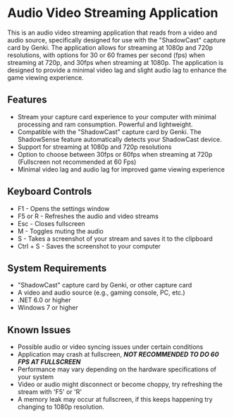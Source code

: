 # Audio Video Streaming Application

This is an audio video streaming application that reads from a video and audio source, specifically designed for use with the "ShadowCast" capture card by Genki. The application allows for streaming at 1080p and 720p resolutions, with options for 30 or 60 frames per second (fps) when streaming at 720p, and 30fps when streaming at 1080p. The application is designed to provide a minimal video lag and slight audio lag to enhance the game viewing experience.

## Features

- Stream your capture card experience to your computer with minimal processing and ram consumption. Powerful and lightweight. 
- Compatible with the "ShadowCast" capture card by Genki. The ShadowSense feature automatically detects your ShadowCast device.
- Support for streaming at 1080p and 720p resolutions
- Option to choose between 30fps or 60fps when streaming at 720p (Fullscreen not recommended at 60 Fps)
- Minimal video lag and audio lag for improved game viewing experience

## Keyboard Controls

- F1 - Opens the settings window
- F5 or R - Refreshes the audio and video streams
- Esc - Closes fullscreen
- M - Toggles muting the audio
- S - Takes a screenshot of your stream and saves it to the clipboard
- Ctrl + S - Saves the screenshot to your computer

## System Requirements

- "ShadowCast" capture card by Genki, or other capture card
- A video and audio source (e.g., gaming console, PC, etc.)
- .NET 6.0 or higher
- Windows 7 or higher

## Known Issues

- Possible audio or video syncing issues under certain conditions
- Application may crash at fullscreen, ***NOT RECOMMENDED TO DO 60 FPS AT FULLSCREEN***
- Performance may vary depending on the hardware specifications of your system
- Video or audio might disconnect or become choppy, try refreshing the stream with 'F5' or 'R'
- A memory leak may occur at fullscreen, if this keeps happening try changing to 1080p resolution.